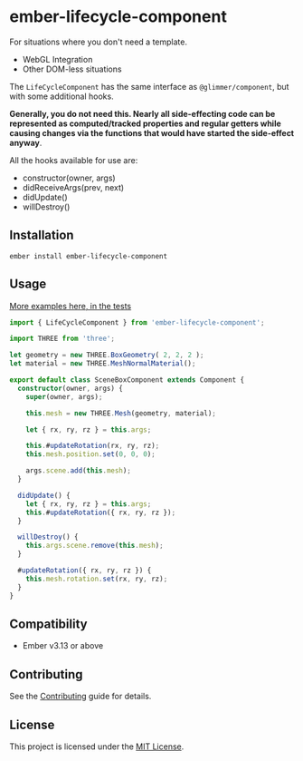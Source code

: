 # ember-lifecycle-component

For situations where you don't need a template.
- WebGL Integration
- Other DOM-less situations

The `LifeCycleComponent` has the same interface as `@glimmer/component`, but with some additional hooks.

**Generally, you do not need this. Nearly all side-effecting code can be represented as computed/tracked properties and regular getters while causing changes via the functions that would have started the side-effect anyway**.

All the hooks available for use are:

- constructor(owner, args)
- didReceiveArgs(prev, next)
- didUpdate()
- willDestroy()

## Installation

```
ember install ember-lifecycle-component
```


## Usage

[More examples here, in the tests](https://github.com/NullVoxPopuli/ember-lifecycle-component/blob/master/tests/integration/components/renderless-test.js)

```ts
import { LifeCycleComponent } from 'ember-lifecycle-component';

import THREE from 'three';

let geometry = new THREE.BoxGeometry( 2, 2, 2 );
let material = new THREE.MeshNormalMaterial();

export default class SceneBoxComponent extends Component {
  constructor(owner, args) {
    super(owner, args);

    this.mesh = new THREE.Mesh(geometry, material);

    let { rx, ry, rz } = this.args;

    this.#updateRotation(rx, ry, rz);
    this.mesh.position.set(0, 0, 0);

    args.scene.add(this.mesh);
  }

  didUpdate() {
    let { rx, ry, rz } = this.args;
    this.#updateRotation({ rx, ry, rz });
  }

  willDestroy() {
    this.args.scene.remove(this.mesh);
  }

  #updateRotation({ rx, ry, rz }) {
    this.mesh.rotation.set(rx, ry, rz);
  }
}
```



## Compatibility

* Ember v3.13 or above



## Contributing

See the [Contributing](CONTRIBUTING.md) guide for details.


## License

This project is licensed under the [MIT License](LICENSE.md).
